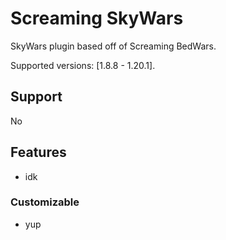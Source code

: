 # Screaming SkyWars

SkyWars plugin based off of Screaming BedWars.

Supported versions: \[1.8.8 - 1.20.1\].

## Support

No

## Features
-   idk

### Customizable
-   yup
